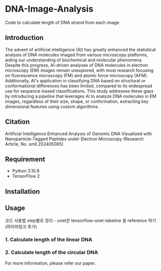 # DNA-Image-Analysis


Code to calculate length of DNA strand from each image


## Introduction
The advent of artificial intelligence (AI) has greatly enhanced the statistical analysis of DNA molecules imaged from various microscopy platforms, aiding our understanding of biochemical and molecular phenomena. Despite this progress, AI-driven analyses of DNA molecules in electron microscopy (EM) images remain unexplored, with most research focusing on fluorescence microscopy (FM) and atomic force microscopy (AFM). Additionally, AI's application in classifying DNA based on structural or conformational differences has been limited, compared to its widespread use for sequence-based classifications. This study addresses these gaps by introducing a pipeline that leverages AI to analyze DNA molecules in EM images, regardless of their size, shape, or conformation, extracting key dimensional features using custom algorithms.


## Citation
Artificial Intelligence Enhanced Analysis of Genomic DNA Visualized with Nanoparticle-Tagged Peptides under Electron Microscopy (Research Article, No. smll.202405065)


## Requirement
+ Python 3.10.9
+ TensorFlow 2


## Installation


## Usage
코드 사용법 step별로 정리 - unet은 tensorflow-unet-labelme 을 reference 하기 (하이퍼링크 추가)


### 1. Calculate length of the linear DNA


### 2. Calculate length of the circular DNA


For more information, please refer our paper.

